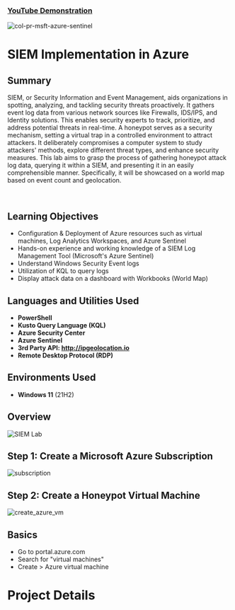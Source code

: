 

 ### [YouTube Demonstration](https://youtu.be/7eJexJVCqJo)

![col-pr-msft-azure-sentinel](https://github.com/DashonJennings/SIEMImplementationInAzure/assets/160358839/9ab55ce6-0954-4892-a1c6-c3b0bfbb45e8)

<h1>SIEM Implementation in Azure</h1>

<h2>Summary</h2>

SIEM, or Security Information and Event Management, aids organizations in spotting, analyzing, and tackling security threats proactively. It gathers event log data from various network sources like Firewalls, IDS/IPS, and Identity solutions. This enables security experts to track, prioritize, and address potential threats in real-time. A honeypot serves as a security mechanism, setting a virtual trap in a controlled environment to attract attackers. It deliberately compromises a computer system to study attackers' methods, explore different threat types, and enhance security measures. This lab aims to grasp the process of gathering honeypot attack log data, querying it within a SIEM, and presenting it in an easily comprehensible manner. Specifically, it will be showcased on a world map based on event count and geolocation.

<br />

<h2>Learning Objectives</h2>

- Configuration & Deployment of Azure resources such as virtual machines, Log Analytics Workspaces, and Azure Sentinel
- Hands-on experience and working knowledge of a SIEM Log Management Tool (Microsoft's Azure Sentinel)
- Understand Windows Security Event logs
- Utilization of KQL to query logs
- Display attack data on a dashboard with Workbooks (World Map)

<h2>Languages and Utilities Used</h2>

- <b>PowerShell</b> 
- <b>Kusto Query Language (KQL)</b>
- <b>Azure Security Center</b>
- <b>Azure Sentinel</b>
- <b>3rd Party API: http://ipgeolocation.io</b>
- <b>Remote Desktop Protocol (RDP)</b>

<h2>Environments Used </h2>

- <b>Windows 11</b> (21H2)


<h2>Overview</h2>

 ![SIEM Lab](https://github.com/DashonJennings/SIEMImplementationInAzure/assets/160358839/086407fa-6c4e-42a2-823b-8a7d2202cf01)

<h2>Step 1: Create a Microsoft Azure Subscription</h2>

![subscription](https://github.com/DashonJennings/SIEMImplementationInAzure/assets/160358839/d95487ae-30fd-47d2-bcbb-a04635d4e543)


<h2>Step 2: Create a Honeypot Virtual Machine</h2>

![create_azure_vm](https://github.com/DashonJennings/SIEMImplementationInAzure/assets/160358839/f46f04f3-3921-4fb6-a6ba-6a2541cf0190)


<h2>Basics</h2>

- Go to portal.azure.com
- Search for "virtual machines"
- Create > Azure virtual machine


<h1>Project Details</h1>








<br />
<br />


<!--
 ```diff
- text in red
+ text in green
! text in orange
# text in gray
@@ text in purple (and bold)@@
```
--!>
